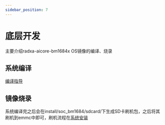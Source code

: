 ```yaml
---
sidebar_position: 7
---
```


# 底层开发
主要介绍radxa-aicore-bm1684x OS镜像的编译、烧录

## 系统编译

[编译指导](https://github.com/radxa/bm-bootloader-arm64)

## 镜像烧录

系统编译完之后会在install/soc_bm1684/sdcard/下生成SD卡刷机包，之后将其刷机到emmc中即可，刷机流程在[系统安装](../install-os.mdx)
